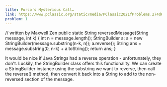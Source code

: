 ```yaml
---
title: Porco’s Mysterious Call…
link: https://www.pclassic.org/static/media/PClassic2021fProblems.274d68387a300a1c483f.pdf#page=3
problem: 1
---
```

<java>// written by Maxwell Zen
public static String reversedMessage(String message, int k) {
    int n = message.length();
    StringBuilder a;
    a = new StringBuilder(message.substring(n-k, n));
    a.reverse();
    String ans = message.substring(0, n-k) + a.toString();
    return ans;
}</java>

It would be nice if Java Strings had a reverse operation - unfortunately, they don't. Luckily, the StringBuilder class offers this functionality. We can create a StringBuilder instance using the substring we want to reverse, then call the reverse() method, then convert it back into a String to add to the non-reversed section of the message.